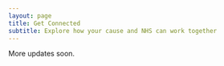 ```yaml
---
layout: page
title: Get Connected
subtitle: Explore how your cause and NHS can work together
---
```


More updates soon.
